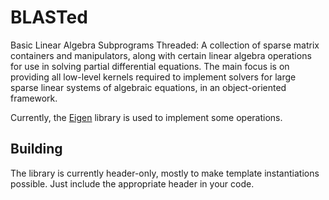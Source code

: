 BLASTed
=======

Basic Linear Algebra Subprograms Threaded: A collection of sparse matrix containers and manipulators, along with certain linear algebra operations for use in solving partial differential equations. The main focus is on providing all low-level kernels required to implement solvers for large sparse linear systems of algebraic equations, in an object-oriented framework.

Currently, the [Eigen](http://eigen.tuxfamily.org/index.php?title=Main_Page) library is used to implement some operations.

Building
--------
The library is currently header-only, mostly to make template instantiations possible. Just include the appropriate header in your code.

